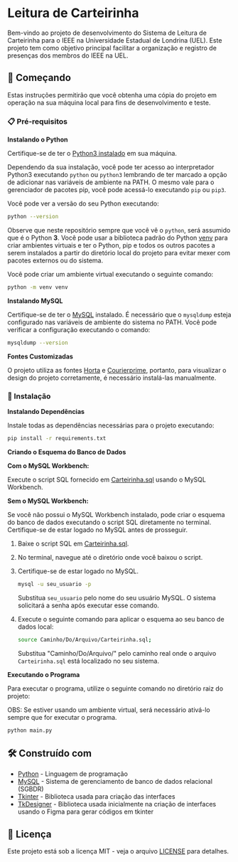 # Leitura de Carteirinha

Bem-vindo ao projeto de desenvolvimento do Sistema de Leitura de Carteirinha para o IEEE na Universidade Estadual de Londrina (UEL). 
Este projeto tem como objetivo principal facilitar a organização e registro de presenças dos membros do IEEE na UEL.

## 🚀 Começando

Estas instruções permitirão que você obtenha uma cópia do projeto em operação na sua máquina local para fins de desenvolvimento e teste.

### 📋 Pré-requisitos

**Instalando o Python**

Certifique-se de ter o [Python3 instalado](https://realpython.com/installing-python/) em sua máquina.

Dependendo da sua instalação, você pode ter acesso ao interpretador Python3 executando `python` ou `python3` lembrando de ter marcado a opção de adicionar nas variáveis de ambiente na PATH. 
O mesmo vale para o gerenciador de pacotes pip, você pode acessá-lo executando `pip` ou `pip3`.

Você pode ver a versão do seu Python executando:

```bash
python --version
```

Observe que neste repositório sempre que você vê o `python`, será assumido que é o Python **3**.
Você pode usar a biblioteca padrão do Python [venv](https://docs.python.org/3/library/venv.html)
para criar ambientes virtuais e ter o Python, pip e todos os outros pacotes a serem instalados
 a partir do diretório local do projeto para evitar mexer com pacotes externos ou do sistema.

Você pode criar um ambiente virtual executando o seguinte comando:

```bash
python -m venv venv
```

**Instalando MySQL**

Certifique-se de ter o [MySQL](https://dev.mysql.com/downloads/installer/) instalado. É necessário que o `mysqldump` esteja configurado nas variáveis de ambiente do sistema no PATH. Você pode verificar a configuração executando o comando:

```bash
mysqldump --version
```

**Fontes Customizadas**

O projeto utiliza as fontes [Horta](https://fontmeme.com/fontes/fonte-horta/) e [Courierprime](https://fonts.google.com/specimen/Courier+Prime), portanto, para visualizar o design do projeto corretamente, é necessário instalá-las manualmente.

### 🔧 Instalação

**Instalando Dependências**

Instale todas as dependências necessárias para o projeto executando:

```bash
pip install -r requirements.txt
```

**Criando o Esquema do Banco de Dados**

**Com o MySQL Workbench:**

Execute o script SQL fornecido em [Carteirinha.sql](https://github.com/sb-uel/Leitura-de-Carteirinha/blob/main/db/Carteirinha.sql) usando o MySQL Workbench.

**Sem o MySQL Workbench:**

Se você não possui o MySQL Workbench instalado, pode criar o esquema do banco de dados executando o script SQL diretamente no terminal. Certifique-se de estar logado no MySQL antes de prosseguir.

1. Baixe o script SQL em [Carteirinha.sql](https://github.com/sb-uel/Leitura-de-Carteirinha/blob/main/db/Carteirinha.sql).

2. No terminal, navegue até o diretório onde você baixou o script.

3. Certifique-se de estar logado no MySQL.

    ```bash
    mysql -u seu_usuario -p
    ```

   Substitua `seu_usuario` pelo nome do seu usuário MySQL. O sistema solicitará a senha após executar esse comando.

4. Execute o seguinte comando para aplicar o esquema ao seu banco de dados local:

    ```bash
    source Caminho/Do/Arquivo/Carteirinha.sql;
    ```

   Substitua "Caminho/Do/Arquivo/" pelo caminho real onde o arquivo `Carteirinha.sql` está localizado no seu sistema.

**Executando o Programa**

Para executar o programa, utilize o seguinte comando no diretório raiz do projeto:

OBS: Se estiver usando um ambiente virtual, será necessário ativá-lo sempre que for executar o programa.

```bash
python main.py
```

## 🛠️ Construído com

* [Python](https://www.python.org/) - Linguagem de programação
* [MySQL](https://www.mysql.com/) - Sistema de gerenciamento de banco de dados relacional (SGBDR)
* [Tkinter](https://docs.python.org/pt-br/3/library/tkinter.html) - Biblioteca usada para criação das interfaces
* [TkDesigner](https://github.com/ParthJadhav/Tkinter-Designer) - Biblioteca usada inicialmente na criação de interfaces usando o Figma para gerar códigos em tkinter

## 📄 Licença

Este projeto está sob a licença MIT - veja o arquivo [LICENSE](https://github.com/sb-uel/Leitura-de-Carteirinha/blob/main/LICENSE) para detalhes.

